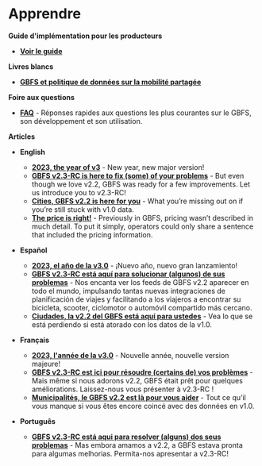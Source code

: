 # Apprendre

<div class="toolbox"><p><strong>Guide d'implémentation pour les producteurs</strong></p>
<ul>
<li><a href="guide"><strong>Voir le guide</strong></a></li>
</ul></div>

<div class="toolbox"><p><strong>Livres blancs</strong></p>
<ul>
<li><a href="data-policy"><strong>GBFS et politique de données sur la mobilité partagée</strong></a></li>
</ul></div>

<div class="toolbox"><p><strong>Foire aux questions</strong></p>
<ul>
<li><strong><a href="faq">FAQ</a></strong> - Réponses rapides aux questions les plus courantes sur le GBFS, son développement et son utilisation.</li>
</ul></div>

<div class="toolbox"><p><strong>Articles</strong></p>
<ul>
<li><p><strong>English</strong></p>
<ul>
<li><strong><a href="https://share.mobilitydata.org/2023-the-year-of-v3">2023, the year of v3</a></strong> - New year, new major version!</li>
<li><strong><a href="https://mobilitydata.org/gbfs-v2-3-rc-is-here-to-fix-some-of-your-problems/">GBFS v2.3-RC is here to fix (some) of your problems</a></strong> - But even though we love v2.2, GBFS was ready for a few improvements. Let us introduce you to v2.3-RC!</li>
<li><strong><a href="https://mobilitydata.org/cities-gbfs-v2-2-is-here-for-you/">Cities, GBFS v2.2 is here for you</a></strong> - What you’re missing out on if you’re still stuck with v1.0 data.</li>
<li><strong><a href="https://mobilitydata.org/the-price-is-right-%f0%9f%92%b8/">The price is right!</a></strong> - Previously in GBFS, pricing wasn’t described in much detail. To put it simply, operators could only share a sentence that included the pricing information.</li>
</ul>
</li>
<li><p><strong>Español</strong></p>
<ul>
<li><strong><a href="https://mobilitydata.org/2023-el-ano-de-la-v3-0/">2023, el año de la v3.0</a></strong> - ¡Nuevo año, nuevo gran lanzamiento! 
<li><strong><a href="https://mobilitydata.org/gbfs-v2-3-rc-esta-aqui-para-solucionar-algunos-de-sus-problemas/">GBFS v2.3-RC está aquí para solucionar (algunos) de sus problemas</a></strong> - Nos encanta ver los feeds de GBFS v2.2 aparecer en todo el mundo, impulsando tantas nuevas integraciones de planificación de viajes y facilitando a los viajeros a encontrar su bicicleta, scooter, ciclomotor o automóvil compartido más cercano.</li>
<li><strong><a href="https://mobilitydata.org/ciudades-la-v2-2-del-gbfs-esta-aqui-para-ustedes/">Ciudades, la v2.2 del GBFS está aquí para ustedes</a></strong> - Vea lo que se está perdiendo si está atorado con los datos de la v1.0.</li>
</ul>
</li>
<li><p><strong>Français</strong></p>
<ul>
<li><strong><a href="https://mobilitydata.org/2023-lannee-de-la-v3/">2023, l'année de la v3.0</a></strong> - Nouvelle année, nouvelle version majeure!</li>
<li><strong><a href="https://mobilitydata.org/gbfs-v2-3-rc-est-ici-pour-resoudre-certains-de-vos-problemes/">GBFS v2.3-RC est ici pour résoudre (certains de) vos problèmes</a></strong> - Mais même si nous adorons v2.2, GBFS était prêt pour quelques améliorations. Laissez-nous vous présenter à v2.3-RC !</li>
<li><strong><a href="https://mobilitydata.org/municipalites-le-gbfs-v2-2-est-arrive-pour-vous-servir/">Municipalités, le GBFS v2.2 est là pour vous aider</a></strong> - Tout ce qu’il vous manque si vous êtes encore coincé avec des données en v1.0.</li>
</ul>
</li>
<li><p><strong>Português</strong></p>
<ul>
<li><strong><a href="https://mobilitydata.org/gbfs-v2-3-rc-esta-aqui-para-resolver-alguns-dos-seus-problemas/">GBFS v2.3-RC está aqui para resolver (alguns) dos seus problemas</a></strong> - Mas embora amamos a v2.2, a GBFS estava pronta para algumas melhorias. Permita-nos apresentar a v2.3-RC!</li>
</ul>
</li>
</ul>
</div>
